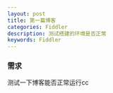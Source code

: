 ```yaml
---
layout: post
title: 第一篇博客
categories: Fiddler
description: 测试搭建的环境是否正常
keywords: Fiddler
---
```

### 需求

测试一下博客能否正常运行cc
